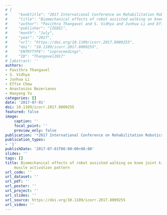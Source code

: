 ```yaml
---
# {
#     "booktitle": "2017 International Conference on Rehabilitation Robotics ({ICORR})",
#     "title": "Biomechanical effects of robot assisted walking on knee joint kinematics and muscle activation pattern",
#     "author": "Pavithra Thangavel and S. Vidhya and Junhua Li and Effie Chew and Anastasios Bezerianos and Haoyong Yu",
#     "publisher": "{IEEE}",
#     "month": "July",
#     "year": "2017",
#     "url": "https://doi.org/10.1109/icorr.2017.8009255",
#     "doi": "10.1109/icorr.2017.8009255",
#     "ENTRYTYPE": "inproceedings",
#     "ID": "Thangavel2017"
# }abstract: ''
authors:
- Pavithra Thangavel
- S. Vidhya
- Junhua Li
- Effie Chew
- Anastasios Bezerianos
- Haoyong Yu
categories: []
date: '2017-07-01'
doi: 10.1109/icorr.2017.8009255
featured: false
image:
    caption: ''
    focal_point: ''
    preview_only: false
publication: '*2017 International Conference on Rehabilitation Robotics (ICORR),July*'
publication_types:
- '1'
publishDate: '2017-07-01T00:00:00+08:00'
slides: ''
tags: []
title: Biomechanical effects of robot assisted walking on knee joint kinematics and
    muscle activation pattern
url_code: ''
url_dataset: ''
url_pdf: ''
url_poster: ''
url_project: ''
url_slides: ''
url_source: https://doi.org/10.1109/icorr.2017.8009255
url_video: ''
---
```

